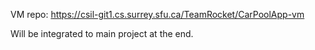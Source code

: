 VM repo: https://csil-git1.cs.surrey.sfu.ca/TeamRocket/CarPoolApp-vm  
  
Will be integrated to main project at the end.